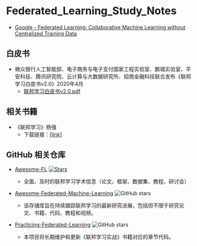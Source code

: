 # Federated_Learning_Study_Notes
- [Google - Federated Learning: Collaborative Machine Learning without Centralized Training Data](https://blog.research.google/2017/04/federated-learning-collaborative.html)


## 白皮书
- 微众银行人工智能部、电子商务与电子支付国家工程实验室、鹏城实验室、平安科技、腾讯研究院、云计算与大数据研究所、招商金融科技联合发布《联邦学习白皮书v2.0》2020年4月
    - [联邦学习白皮书v2.0.pdf](https://aisp-1251170195.cos.ap-hongkong.myqcloud.com/wp-content/uploads/pdf/%E8%81%94%E9%82%A6%E5%AD%A6%E4%B9%A0%E7%99%BD%E7%9A%AE%E4%B9%A6_v2.0.pdf)


## 相关书籍
- 《联邦学习》杨强
    - 下载链接：[[link]](https://www.dianzishu.wang/892.html) 


## GitHub 相关仓库
- [Awesome-FL](https://github.com/youngfish42/Awesome-FL) [![Stars](https://img.shields.io/github/stars/youngfish42/Awesome-FL.svg?color=orange)](https://github.com/youngfish42/Awesome-FL/stargazers)
    - 全面、及时的联邦学习学术信息（论文、框架、数据集、教程、研讨会）

- [Awesome-Federated-Machine-Learning](https://github.com/innovation-cat/Awesome-Federated-Machine-Learning)  ![GitHub stars](https://img.shields.io/github/stars/innovation-cat/Awesome-Federated-Machine-Learning?style=social)
    - 该存储库旨在持续跟踪联邦学习的最新研究进展，包括但不限于研究论文、书籍、代码、教程和视频。

- [Practicing-Federated-Learning](https://github.com/FederatedAI/Practicing-Federated-Learning)  ![GitHub stars](https://img.shields.io/github/stars/FederatedAI/Practicing-Federated-Learning?style=social)
    - 本项目将长期维护和更新《联邦学习实战》书籍对应的章节代码。